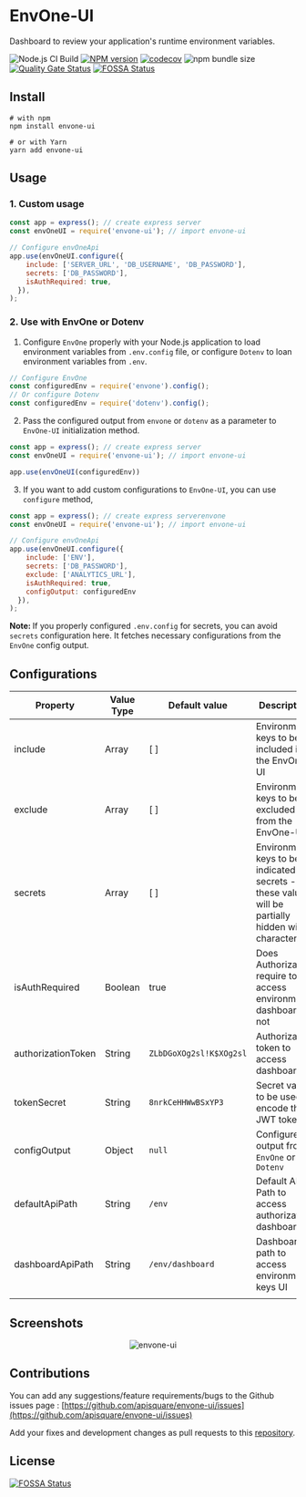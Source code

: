 # EnvOne-UI

Dashboard to review your application's runtime environment variables.

![Node.js CI Build](https://github.com/apisquare/envone-ui/workflows/Node.js%20CI%20Build/badge.svg)
[![NPM version](https://img.shields.io/npm/v/envone-ui.svg)](https://www.npmjs.com/package/envone-ui)
[![codecov](https://codecov.io/gh/apisquare/envone-ui/branch/master/graph/badge.svg)](https://codecov.io/gh/apisquare/envone-ui)
![npm bundle size](https://img.shields.io/bundlephobia/minzip/envone-ui)
[![Quality Gate Status](https://sonarcloud.io/api/project_badges/measure?project=apisquare_envone-ui&metric=alert_status)](https://sonarcloud.io/dashboard?id=apisquare_envone-ui)
[![FOSSA Status](https://app.fossa.com/api/projects/git%2Bgithub.com%2Fapisquare%2Fenvone-ui.svg?type=shield)](https://app.fossa.com/projects/git%2Bgithub.com%2Fapisquare%2Fenvone-ui?ref=badge_shield)

## Install

```shell
# with npm
npm install envone-ui

# or with Yarn
yarn add envone-ui
```

## Usage

### 1. Custom usage

```javascript
const app = express(); // create express server
const envOneUI = require('envone-ui'); // import envone-ui

// Configure envOneApi
app.use(envOneUI.configure({
    include: ['SERVER_URL', 'DB_USERNAME', 'DB_PASSWORD'],
    secrets: ['DB_PASSWORD'],
    isAuthRequired: true,
  }),
);
```

### 2. Use with EnvOne or Dotenv

  1. Configure `EnvOne` properly with your Node.js application to load environment variables from `.env.config` file, or configure `Dotenv` to loan environment variables from `.env`.
  ```js
  // Configure EnvOne
  const configuredEnv = require('envone').config();
  // Or configure Dotenv
  const configuredEnv = require('dotenv').config();
  ```

  2. Pass the configured output from `envone` or `dotenv` as a parameter to `EnvOne-UI` initialization method.
  ```javascript
  const app = express(); // create express server
  const envOneUI = require('envone-ui'); // import envone-ui

  app.use(envOneUI(configuredEnv))
  ```

  3. If you want to add custom configurations to `EnvOne-UI`, you can use `configure` method,
  ```javascript
  const app = express(); // create express serverenvone
  const envOneUI = require('envone-ui'); // import envone-ui

  // Configure envOneApi
  app.use(envOneUI.configure({
      include: ['ENV'],
      secrets: ['DB_PASSWORD'],
      exclude: ['ANALYTICS_URL'],
      isAuthRequired: true,
      configOutput: configuredEnv
    }),
  );
  ```
  <b>Note: </b> If you properly configured `.env.config` for secrets, you can avoid `secrets` configuration here. It fetches necessary configurations from the `EnvOne` config output.

## Configurations

  | Property | Value Type | Default value | Description |
  | -------  | ------------- | ------- | ----------- |
  | include | Array | [ ] | Environment keys to be included in the EnvOne-UI |
  | exclude | Array | [ ] | Environment keys to be excluded from the EnvOne-UI |
  | secrets | Array | [ ] | Environment keys to be indicated as secrets - these values will be partially hidden with `*` character |
  | isAuthRequired | Boolean | true | Does Authorization require to access environment dashboard or not |
  | authorizationToken | String | `ZLbDGoXOg2sl!K$XOg2sl` | Authorization token to access dashboard |
  | tokenSecret | String | `8nrkCeHHWwBSxYP3` | Secret value to be used to encode the JWT token |
  | configOutput | Object | `null` | Configured output from `EnvOne` or `Dotenv` |
  | defaultApiPath | String | `/env` | Default API Path to access authorization dashboard |
  | dashboardApiPath | String | `/env/dashboard` | Dashboard path to access environment keys UI | 
  | | |
    

## Screenshots

<p align="center">
<img src="https://raw.githubusercontent.com/apisquare/envone-ui/master/docs/envone-ui-flow.gif" alt="envone-ui" align="center" />
</p>

## Contributions

You can add any suggestions/feature requirements/bugs to the Github issues page : [https://github.com/apisquare/envone-ui/issues](https://github.com/apisquare/envone-ui/issues)

Add your fixes and development changes as pull requests to this [repository](https://github.com/apisquare/envone-ui/pulls).

## License
[![FOSSA Status](https://app.fossa.com/api/projects/git%2Bgithub.com%2Fapisquare%2Fenvone-api.svg?type=large)](https://app.fossa.com/projects/git%2Bgithub.com%2Fapisquare%2Fenvone-api?ref=badge_large)
